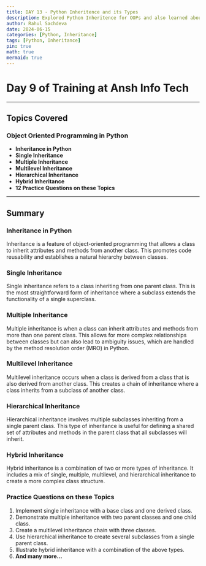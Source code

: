 ```yaml
---
title: DAY 13 - Python Inheritence and its Types
description: Explored Python Inheritence for OOPs and also learned about its different types
author: Rahul Sachdeva
date: 2024-06-15
categories: [Python, Inheritance]
tags: [Python, Inheritance]
pin: true
math: true
mermaid: true
---
```


# Day 9 of Training at Ansh Info Tech

---

## Topics Covered

### Object Oriented Programming in Python

- **Inheritance in Python**
- **Single Inheritance**
- **Multiple Inheritance**
- **Multilevel Inheritance**
- **Hierarchical Inheritance**
- **Hybrid Inheritance**
- **12 Practice Questions on these Topics**

---

## Summary

### Inheritance in Python
Inheritance is a feature of object-oriented programming that allows a class to inherit attributes and methods from another class. This promotes code reusability and establishes a natural hierarchy between classes.

### Single Inheritance
Single inheritance refers to a class inheriting from one parent class. This is the most straightforward form of inheritance where a subclass extends the functionality of a single superclass.

### Multiple Inheritance
Multiple inheritance is when a class can inherit attributes and methods from more than one parent class. This allows for more complex relationships between classes but can also lead to ambiguity issues, which are handled by the method resolution order (MRO) in Python.

### Multilevel Inheritance
Multilevel inheritance occurs when a class is derived from a class that is also derived from another class. This creates a chain of inheritance where a class inherits from a subclass of another class.

### Hierarchical Inheritance
Hierarchical inheritance involves multiple subclasses inheriting from a single parent class. This type of inheritance is useful for defining a shared set of attributes and methods in the parent class that all subclasses will inherit.

### Hybrid Inheritance
Hybrid inheritance is a combination of two or more types of inheritance. It includes a mix of single, multiple, multilevel, and hierarchical inheritance to create a more complex class structure.

### Practice Questions on these Topics
1. Implement single inheritance with a base class and one derived class.
2. Demonstrate multiple inheritance with two parent classes and one child class.
3. Create a multilevel inheritance chain with three classes.
4. Use hierarchical inheritance to create several subclasses from a single parent class.
5. Illustrate hybrid inheritance with a combination of the above types.
6. **And many more...**
